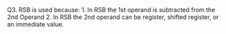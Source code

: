 Q3.
RSB is used because: 1. In RSB the 1st operand is subtracted from the 2nd Operand
                     2. In RSB the 2nd operand can be register, shifted register, or an immediate value.

